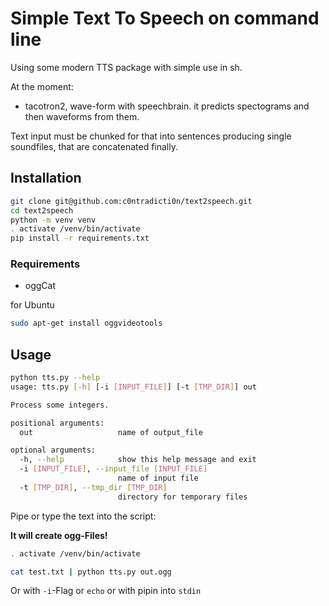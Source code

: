 # Simple Text To Speech on command line

Using some modern TTS package with simple use in  sh.

At the moment:

* tacotron2, wave-form with speechbrain. it predicts spectograms and then waveforms from them. 

Text input must be chunked for that into sentences producing single soundfiles, that are concatenated finally.

## Installation
``` sh 
git clone git@github.com:c0ntradicti0n/text2speech.git
cd text2speech
python -m venv venv
. activate /venv/bin/activate
pip install -r requirements.txt
```



### Requirements

* oggCat

for Ubuntu

``` sh
sudo apt-get install oggvideotools
```
## Usage

``` sh
python tts.py --help                                                                            3s  + ✱ ●  ~/P/text2speech 
usage: tts.py [-h] [-i [INPUT_FILE]] [-t [TMP_DIR]] out

Process some integers.

positional arguments:
  out                   name of output_file

optional arguments:
  -h, --help            show this help message and exit
  -i [INPUT_FILE], --input_file [INPUT_FILE]
                        name of input file
  -t [TMP_DIR], --tmp_dir [TMP_DIR]
                        directory for temporary files
```

Pipe or type the text into the script:

**It will create ogg-Files!**

``` sh
. activate /venv/bin/activate

cat test.txt | python tts.py out.ogg

```

Or with `-i`-Flag or `echo` or with pipin into `stdin`
